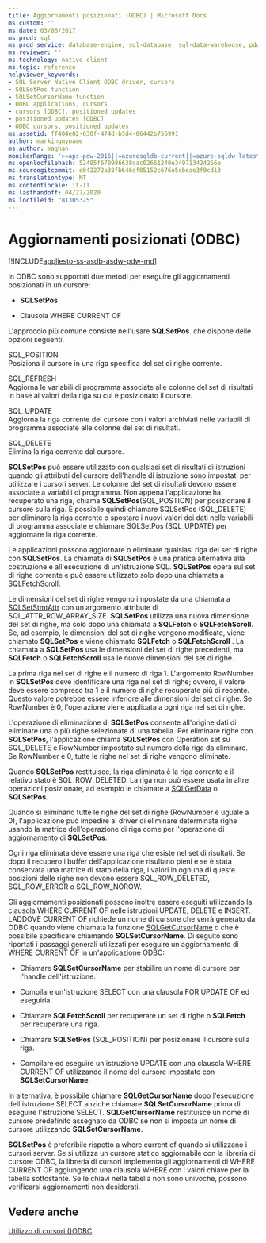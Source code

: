 ```yaml
---
title: Aggiornamenti posizionati (ODBC) | Microsoft Docs
ms.custom: ''
ms.date: 03/06/2017
ms.prod: sql
ms.prod_service: database-engine, sql-database, sql-data-warehouse, pdw
ms.reviewer: ''
ms.technology: native-client
ms.topic: reference
helpviewer_keywords:
- SQL Server Native Client ODBC driver, cursors
- SQLSetPos function
- SQLSetCursorName function
- ODBC applications, cursors
- cursors [ODBC], positioned updates
- positioned updates [ODBC]
- ODBC cursors, positioned updates
ms.assetid: ff404e02-630f-474d-b5d4-06442b756991
author: markingmyname
ms.author: maghan
monikerRange: '>=aps-pdw-2016||=azuresqldb-current||=azure-sqldw-latest||>=sql-server-2016||=sqlallproducts-allversions||>=sql-server-linux-2017||=azuresqldb-mi-current'
ms.openlocfilehash: 52495f670986638cac02661240e349713424256e
ms.sourcegitcommit: e042272a38fb646df05152c676e5cbeae3f9cd13
ms.translationtype: MT
ms.contentlocale: it-IT
ms.lasthandoff: 04/27/2020
ms.locfileid: "81305325"
---
```

# <a name="positioned-updates-odbc"></a>Aggiornamenti posizionati (ODBC)
[!INCLUDE[appliesto-ss-asdb-asdw-pdw-md](../../includes/appliesto-ss-asdb-asdw-pdw-md.md)]

  In ODBC sono supportati due metodi per eseguire gli aggiornamenti posizionati in un cursore:  
  
-   **SQLSetPos**  
  
-   Clausola WHERE CURRENT OF  
  
 L'approccio più comune consiste nell'usare **SQLSetPos**. che dispone delle opzioni seguenti.  
  
 SQL_POSITION  
 Posiziona il cursore in una riga specifica del set di righe corrente.  
  
 SQL_REFRESH  
 Aggiorna le variabili di programma associate alle colonne del set di risultati in base ai valori della riga su cui è posizionato il cursore.  
  
 SQL_UPDATE  
 Aggiorna la riga corrente del cursore con i valori archiviati nelle variabili di programma associate alle colonne del set di risultati.  
  
 SQL_DELETE  
 Elimina la riga corrente dal cursore.  
  
 **SQLSetPos** può essere utilizzato con qualsiasi set di risultati di istruzioni quando gli attributi del cursore dell'handle di istruzione sono impostati per utilizzare i cursori server. Le colonne del set di risultati devono essere associate a variabili di programma. Non appena l'applicazione ha recuperato una riga, chiama **SQLSetPos**(SQL_POSTION) per posizionare il cursore sulla riga. È possibile quindi chiamare SQLSetPos (SQL_DELETE) per eliminare la riga corrente o spostare i nuovi valori dei dati nelle variabili di programma associate e chiamare SQLSetPos (SQL_UPDATE) per aggiornare la riga corrente.  
  
 Le applicazioni possono aggiornare o eliminare qualsiasi riga del set di righe con **SQLSetPos**. La chiamata di **SQLSetPos** è una pratica alternativa alla costruzione e all'esecuzione di un'istruzione SQL. **SQLSetPos** opera sul set di righe corrente e può essere utilizzato solo dopo una chiamata a [SQLFetchScroll](../../relational-databases/native-client-odbc-api/sqlfetchscroll.md).  
  
 Le dimensioni del set di righe vengono impostate da una chiamata a [SQLSetStmtAttr](../../relational-databases/native-client-odbc-api/sqlsetstmtattr.md) con un argomento attribute di SQL_ATTR_ROW_ARRAY_SIZE. **SQLSetPos** utilizza una nuova dimensione del set di righe, ma solo dopo una chiamata a **SQLFetch** o **SQLFetchScroll**. Se, ad esempio, le dimensioni del set di righe vengono modificate, viene chiamato **SQLSetPos** e viene chiamato **SQLFetch** o **SQLFetchScroll** . La chiamata a **SQLSetPos** usa le dimensioni del set di righe precedenti, ma **SQLFetch** o **SQLFetchScroll** usa le nuove dimensioni del set di righe.  
  
 La prima riga nel set di righe è il numero di riga 1. L'argomento RowNumber in **SQLSetPos** deve identificare una riga nel set di righe; ovvero, il valore deve essere compreso tra 1 e il numero di righe recuperate più di recente. Questo valore potrebbe essere inferiore alle dimensioni del set di righe. Se RowNumber è 0, l'operazione viene applicata a ogni riga nel set di righe.  
  
 L'operazione di eliminazione di **SQLSetPos** consente all'origine dati di eliminare una o più righe selezionate di una tabella. Per eliminare righe con **SQLSetPos**, l'applicazione chiama **SQLSetPos** con Operation set su SQL_DELETE e RowNumber impostato sul numero della riga da eliminare. Se RowNumber è 0, tutte le righe nel set di righe vengono eliminate.  
  
 Quando **SQLSetPos** restituisce, la riga eliminata è la riga corrente e il relativo stato è SQL_ROW_DELETED. La riga non può essere usata in altre operazioni posizionate, ad esempio le chiamate a [SQLGetData](../../relational-databases/native-client-odbc-api/sqlgetdata.md) o **SQLSetPos**.  
  
 Quando si eliminano tutte le righe del set di righe (RowNumber è uguale a 0), l'applicazione può impedire al driver di eliminare determinate righe usando la matrice dell'operazione di riga come per l'operazione di aggiornamento di **SQLSetPos**.  
  
 Ogni riga eliminata deve essere una riga che esiste nel set di risultati. Se dopo il recupero i buffer dell'applicazione risultano pieni e se è stata conservata una matrice di stato della riga, i valori in ognuna di queste posizioni delle righe non devono essere SQL_ROW_DELETED, SQL_ROW_ERROR o SQL_ROW_NOROW.  
  
 Gli aggiornamenti posizionati possono inoltre essere eseguiti utilizzando la clausola WHERE CURRENT OF nelle istruzioni UPDATE, DELETE e INSERT. LADDOVE CURRENT OF richiede un nome di cursore che verrà generato da ODBC quando viene chiamata la funzione [SQLGetCursorName](../../relational-databases/native-client-odbc-api/sqlgetcursorname.md) o che è possibile specificare chiamando **SQLSetCursorName**. Di seguito sono riportati i passaggi generali utilizzati per eseguire un aggiornamento di WHERE CURRENT OF in un'applicazione ODBC:  
  
-   Chiamare **SQLSetCursorName** per stabilire un nome di cursore per l'handle dell'istruzione.  
  
-   Compilare un'istruzione SELECT con una clausola FOR UPDATE OF ed eseguirla.  
  
-   Chiamare **SQLFetchScroll** per recuperare un set di righe o **SQLFetch** per recuperare una riga.  
  
-   Chiamare **SQLSetPos** (SQL_POSITION) per posizionare il cursore sulla riga.  
  
-   Compilare ed eseguire un'istruzione UPDATE con una clausola WHERE CURRENT OF utilizzando il nome del cursore impostato con **SQLSetCursorName**.  
  
 In alternativa, è possibile chiamare **SQLGetCursorName** dopo l'esecuzione dell'istruzione SELECT anziché chiamare **SQLSetCursorName** prima di eseguire l'istruzione SELECT. **SQLGetCursorName** restituisce un nome di cursore predefinito assegnato da ODBC se non si imposta un nome di cursore utilizzando **SQLSetCursorName**.  
  
 **SQLSetPos** è preferibile rispetto a where current of quando si utilizzano i cursori server. Se si utilizza un cursore statico aggiornabile con la libreria di cursore ODBC, la libreria di cursori implementa gli aggiornamenti di WHERE CURRENT OF aggiungendo una clausola WHERE con i valori chiave per la tabella sottostante. Se le chiavi nella tabella non sono univoche, possono verificarsi aggiornamenti non desiderati.  
  
## <a name="see-also"></a>Vedere anche  
 [Utilizzo di cursori &#40;&#41;ODBC](../../relational-databases/native-client-odbc-cursors/using-cursors-odbc.md)  
  
  
